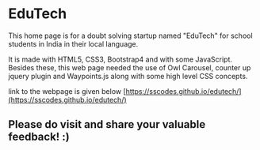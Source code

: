 # EduTech
This home page is for a doubt solving startup named "EduTech" for school students in India in their local language. 

It is made with HTML5, CSS3, Bootstrap4 and with some JavaScript. Besides these, this web page needed the use of Owl Carousel, counter up jquery plugin and Waypoints.js along with some high level CSS concepts.

link to the webpage is given below
[https://sscodes.github.io/edutech/](https://sscodes.github.io/edutech/)

## Please do visit and share your valuable feedback! :)
